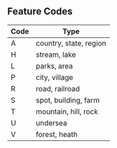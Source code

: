 
## Feature Codes

|Code|Type|
|---|---|
|A|country, state, region|
|H|stream, lake|
|L|parks, area|
|P|city, village|
|R|road, railroad|
|S|spot, building, farm|
|T|mountain, hill, rock|
|U|undersea|
|V|forest, heath|